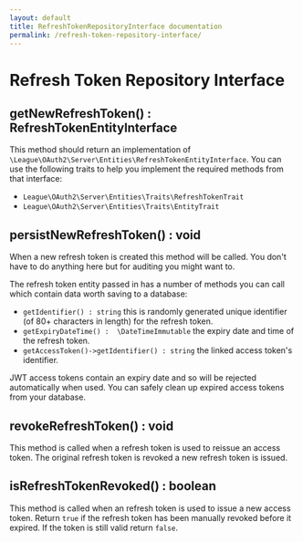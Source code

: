 ```yaml
---
layout: default
title: RefreshTokenRepositoryInterface documentation
permalink: /refresh-token-repository-interface/
---
```


# Refresh Token Repository Interface

## getNewRefreshToken() : RefreshTokenEntityInterface

This method should return an implementation of `\League\OAuth2\Server\Entities\RefreshTokenEntityInterface`. You can use the following traits to help you implement the required methods from that interface:

* `League\OAuth2\Server\Entities\Traits\RefreshTokenTrait`
* `League\OAuth2\Server\Entities\Traits\EntityTrait`

## persistNewRefreshToken() : void

When a new refresh token is created this method will be called. You don't have to do anything here but for auditing you might want to.

The refresh token entity passed in has a number of methods you can call which contain data worth saving to a database:

* `getIdentifier() : string` this is randomly generated unique identifier (of 80+ characters in length) for the refresh token.
* `getExpiryDateTime() :  \DateTimeImmutable` the expiry date and time of the refresh token.
* `getAccessToken()->getIdentifier() : string` the linked access token's identifier.

JWT access tokens contain an expiry date and so will be rejected automatically when used. You can safely clean up expired access tokens from your database.

## revokeRefreshToken() : void

This method is called when a refresh token is used to reissue an access token. The original refresh token is revoked a new refresh token is issued.

## isRefreshTokenRevoked() : boolean

This method is called when an refresh token is used to issue a new access token. Return `true` if the refresh token has been manually revoked before it expired. If the token is still valid return `false`.
